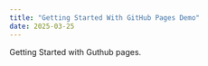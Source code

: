 ```yaml
---
title: "Getting Started With GitHub Pages Demo"
date: 2025-03-25
---
```


Getting Started with Guthub pages.

